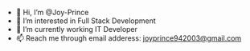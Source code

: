 - 👋 Hi, I’m @Joy-Prince
- 👀 I’m interested in Full Stack Development
- 🌱 I’m currently working IT Developer 
- 📫 Reach me through email adderess: joyprince942003@gmail.com

<!---
prince-joy-prince/prince-joy-prince is a ✨ special ✨ repository because its `README.md` (this file) appears on your GitHub profile.
You can click the Preview link to take a look at your changes.
--->
